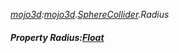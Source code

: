 _[mojo3d](../../modules/mojo3d/mojo3d-module.md):[mojo3d](../../modules/mojo3d/mojo3d-module.md).[SphereCollider](../../modules/mojo3d/mojo3d-spherecollider.md).Radius_
##### Property Radius:[Float](../../modules/wonkey/wonkey-types-float.md)

